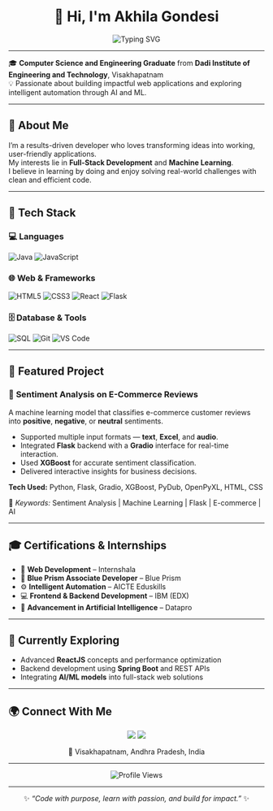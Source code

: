 <!-- Profile Header with Typing Animation -->
<h1 align="center">👋 Hi, I'm Akhila Gondesi</h1>
<p align="center">
  <img src="https://readme-typing-svg.herokuapp.com?font=Fira+Code&size=22&pause=1000&color=FF6B81&center=true&vCenter=true&width=600&lines=Software+Developer+%7C+AI+Enthusiast;Full+Stack+Web+Developer;Machine+Learning+Explorer;Code+with+Purpose+%26+Passion!" alt="Typing SVG" />
</p>

---

🎓 **Computer Science and Engineering Graduate** from **Dadi Institute of Engineering and Technology**, Visakhapatnam  
💡 Passionate about building impactful web applications and exploring intelligent automation through AI and ML.  

---

## 🧠 About Me  
I’m a results-driven developer who loves transforming ideas into working, user-friendly applications.  
My interests lie in **Full-Stack Development** and **Machine Learning**.  
I believe in learning by doing and enjoy solving real-world challenges with clean and efficient code.

---

## 🚀 Tech Stack  

### 💻 Languages  
![Java](https://img.shields.io/badge/Java-ED8B00?style=for-the-badge&logo=openjdk&logoColor=white)
![JavaScript](https://img.shields.io/badge/JavaScript-F7DF1E?style=for-the-badge&logo=javascript&logoColor=black)

### 🌐 Web & Frameworks  
![HTML5](https://img.shields.io/badge/HTML5-E34F26?style=for-the-badge&logo=html5&logoColor=white)
![CSS3](https://img.shields.io/badge/CSS3-1572B6?style=for-the-badge&logo=css3&logoColor=white)
![React](https://img.shields.io/badge/React-20232A?style=for-the-badge&logo=react&logoColor=61DAFB)
![Flask](https://img.shields.io/badge/Flask-000000?style=for-the-badge&logo=flask&logoColor=white)

### 🗄️ Database & Tools  
![SQL](https://img.shields.io/badge/SQL-003B57?style=for-the-badge&logo=database&logoColor=white)
![Git](https://img.shields.io/badge/Git-F05032?style=for-the-badge&logo=git&logoColor=white)
![VS Code](https://img.shields.io/badge/VS%20Code-0078D4?style=for-the-badge&logo=visual-studio-code&logoColor=white)

---

## 💼 Featured Project  

### 🧩 **Sentiment Analysis on E-Commerce Reviews**
A machine learning model that classifies e-commerce customer reviews into **positive**, **negative**, or **neutral** sentiments.  
- Supported multiple input formats — **text**, **Excel**, and **audio**.  
- Integrated **Flask** backend with a **Gradio** interface for real-time interaction.  
- Used **XGBoost** for accurate sentiment classification.  
- Delivered interactive insights for business decisions.  

**Tech Used:** Python, Flask, Gradio, XGBoost, PyDub, OpenPyXL, HTML, CSS  

🧠 *Keywords:* Sentiment Analysis | Machine Learning | Flask | E-commerce | AI  

---

## 🎓 Certifications & Internships  
- 🧾 **Web Development** – Internshala  
- 🤖 **Blue Prism Associate Developer** – Blue Prism  
- ⚙️ **Intelligent Automation** – AICTE Eduskills  
- 💻 **Frontend & Backend Development** – IBM (EDX)  
- 🧠 **Advancement in Artificial Intelligence** – Datapro  

---

## 🌱 Currently Exploring  
- Advanced **ReactJS** concepts and performance optimization  
- Backend development using **Spring Boot** and REST APIs  
- Integrating **AI/ML models** into full-stack web solutions  


---

## 🌍 Connect With Me  
<p align="center">
  <a href="mailto:akhilagondesi0301@gmail.com"><img src="https://img.shields.io/badge/Gmail-D14836?style=for-the-badge&logo=gmail&logoColor=white" /></a>
  <a href="https://linkedin.com/in/akhila-gondesi-5541b02b6"><img src="https://img.shields.io/badge/LinkedIn-0077B5?style=for-the-badge&logo=linkedin&logoColor=white" /></a>
</p>

<p align="center">📍 Visakhapatnam, Andhra Pradesh, India</p>

---

<p align="center">
  <img src="https://komarev.com/ghpvc/?username=akhilagondesi&label=Profile+Views&color=ff69b4&style=flat-square" alt="Profile Views" />
</p>

---

<p align="center">
✨ <i>“Code with purpose, learn with passion, and build for impact.”</i> ✨
</p>
